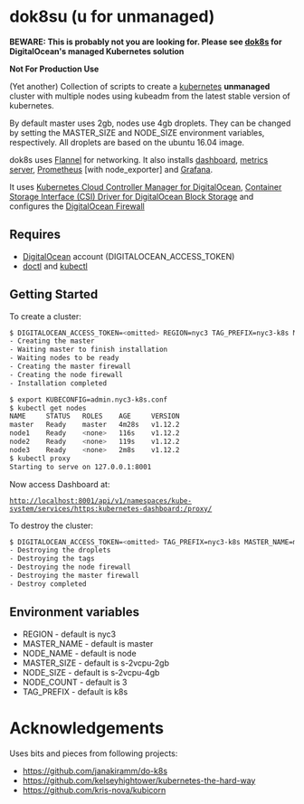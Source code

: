 # dok8su (u for unmanaged)

**BEWARE: This is probably not you are looking for. Please see [dok8s](do.co/dok8s) for DigitalOcean's managed Kubernetes solution**

**Not For Production Use**

(Yet another) Collection of scripts to create a [kubernetes](https://kubernetes.io/) **unmanaged** cluster with multiple nodes using kubeadm from the latest stable version of kubernetes.

By default master uses 2gb, nodes use 4gb droplets. They can be changed by setting the MASTER_SIZE and NODE_SIZE environment variables, respectively. All droplets are based on the ubuntu 16.04 image.

dok8s uses [Flannel](https://coreos.com/flannel/docs/latest/kubernetes.html) for networking. It also installs [dashboard](https://github.com/kubernetes/dashboard/), [metrics server](https://github.com/kubernetes-incubator/metrics-server), [Prometheus](https://devopscube.com/setup-prometheus-monitoring-on-kubernetes/) [with node_exporter] and [Grafana](https://grafana.com/).

It uses [Kubernetes Cloud Controller Manager for DigitalOcean](https://github.com/digitalocean/digitalocean-cloud-controller-manager), [Container Storage Interface (CSI) Driver for DigitalOcean Block Storage](https://github.com/digitalocean/csi-digitalocean) and configures the [DigitalOcean Firewall](https://www.digitalocean.com/products/cloud-firewalls/)

## Requires

- [DigitalOcean](https://www.digitalocean.com/) account (DIGITALOCEAN_ACCESS_TOKEN)
- [doctl](https://github.com/digitalocean/doctl) and [kubectl](https://kubernetes.io/docs/tasks/tools/install-kubectl/)

## Getting Started

To create a cluster:

```sh
$ DIGITALOCEAN_ACCESS_TOKEN=<omitted> REGION=nyc3 TAG_PREFIX=nyc3-k8s MASTER_NAME=master NODE_NAME=node NODE_COUNT=3 MASTER_SIZE=s-2vcpu-2gb NODE_SIZE=s-2vcpu-4gb ./dok8s-create
- Creating the master
- Waiting master to finish installation
- Waiting nodes to be ready
- Creating the master firewall
- Creating the node firewall
- Installation completed

$ export KUBECONFIG=admin.nyc3-k8s.conf
$ kubectl get nodes
NAME     STATUS   ROLES    AGE     VERSION
master   Ready    master   4m28s   v1.12.2
node1    Ready    <none>   116s    v1.12.2
node2    Ready    <none>   119s    v1.12.2
node3    Ready    <none>   2m8s    v1.12.2
$ kubectl proxy
Starting to serve on 127.0.0.1:8001
```

Now access Dashboard at:

[`http://localhost:8001/api/v1/namespaces/kube-system/services/https:kubernetes-dashboard:/proxy/`](http://localhost:8001/api/v1/namespaces/kube-system/services/https:kubernetes-dashboard:/proxy/)

To destroy the cluster:

```sh
$ DIGITALOCEAN_ACCESS_TOKEN=<omitted> TAG_PREFIX=nyc3-k8s MASTER_NAME=master NODE_NAME=node ./dok8s-destroy
- Destroying the droplets
- Destroying the tags
- Destroying the node firewall
- Destroying the master firewall
- Destroy completed
```

## Environment variables

* REGION - default is nyc3
* MASTER_NAME - default is master
* NODE_NAME - default is node
* MASTER_SIZE - default is s-2vcpu-2gb
* NODE_SIZE - default is s-2vcpu-4gb
* NODE_COUNT - default is 3
* TAG_PREFIX - default is k8s

# Acknowledgements

Uses bits and pieces from following projects:

- https://github.com/janakiramm/do-k8s
- https://github.com/kelseyhightower/kubernetes-the-hard-way
- https://github.com/kris-nova/kubicorn
